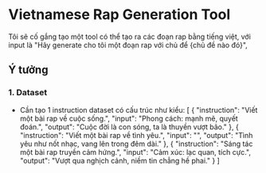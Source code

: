 # Vietnamese Rap Generation Tool
Tôi sẽ cố gắng tạo một tool có thể tạo ra các đoạn rap bằng tiếng việt, với input là "Hãy generate cho tôi một đoạn rap với chủ để {chủ đề nào đó}",

## Ý tưởng
### 1. Dataset
- Cần tạo 1 instruction dataset có cấu trúc như kiểu:
[
    {
        "instruction": "Viết một bài rap về cuộc sống.",
        "input": "Phong cách: mạnh mẽ, quyết đoán.",
        "output": "Cuộc đời là con sóng, ta là thuyền vượt bão."
    },
    {
        "instruction": "Viết một bài rap về tình yêu.",
        "input": "",
        "output": "Tình yêu như nốt nhạc, vang lên trong đêm dài."
    },
    {
        "instruction": "Sáng tác một bài rap truyền cảm hứng.",
        "input": "Cảm xúc: lạc quan, tích cực.",
        "output": "Vượt qua nghịch cảnh, niềm tin chẳng hề phai."
    }
]
